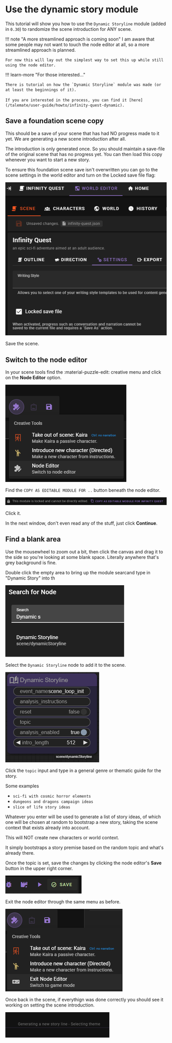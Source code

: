 # Use the dynamic story module

This tutorial will show you how to use the `Dynamic Storyline` module (added in `0.30`) to randomize the scene introduction for ANY scene.

!!! note "A more streamlined approach is coming soon"
    I am aware that some people may not want to touch the node editor at all, so a more streamlined approach is planned.

    For now this will lay out the simplest way to set this up while still using the node editor.

!!! learn-more "For those interested..."

    There is tutorial on how the `Dynamic Storyline` module was made (or at least the beginnings of it).

    If you are interested in the process, you can find it [here](/talemate/user-guide/howto/infinity-quest-dynamic).

## Save a foundation scene copy

This should be a save of your scene that has had NO progress made to it yet. We are generating a new scene introduction after all.

The introduction is only generated once. So you should maintain a save-file of the original scene that has no progress yet. You can then load this copy whenever you want to start a new story.

To ensure this foundation scene save isn't overwritten you can go to the scene settings in the world editor and turn on the Locked save file flag:

![Immutable save](./img/0008.png)

Save the scene.

## Switch to the node editor

In your scene tools find the :material-puzzle-edit: creative menu and click on the **Node Editor** option.

![Node Editor](./img/0001.png)

Find the `COPY AS EDITABLE MODULE FOR ..` button beneath the node editor.

![Copy as editable module](./img/0002.png)

Click it.

In the next window, don't even read any of the stuff, just click **Continue**.

## Find a blank area

Use the mousewheel to zoom out a bit, then click the canvas and drag it to the side so you're looking at some blank space. Literally anywhere that's grey background is fine.

Double click the empty area to bring up the module searcand type in "Dynamic Story" into th

![Dynamic Story](./img/0003.png)

Select the `Dynamic Storyline` node to add it to the scene.

![Dynamic Story](./img/0004.png)

Click the `topic` input and type in a general genre or thematic guide for the story.

Some examples

- `sci-fi with cosmic horror elements`
- `dungeons and dragons campaign ideas`
- `slice of life story ideas`

Whatever you enter will be used to generate a list of story ideas, of which one will be chosen at random to bootstrap a new story, taking the scene context that exists already into account. 

This will NOT create new characters or world context.

It simply bootstraps a story premise based on the random topic and what's already there.

Once the topic is set, save the changes by clicking the node editor's **Save** button in the upper right corner.

![Save](./img/0005.png)

Exit the node editor through the same menu as before.

![Exit node editor](./img/0006.png)

Once back in the scene, if everythign was done correctly you should see it working on setting the scene introduction.

![Scene introduction](./img/0007.png)

